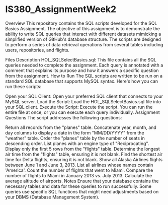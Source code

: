 # IS380_AssignmentWeek2

Overview
This repository contains the SQL scripts developed for the SQL Basics Assignment. The objective of this assignment is to demonstrate the ability to write SQL queries that interact with different datasets mimicking a simplified version of GitHub's database structure. The scripts are designed to perform a series of data retrieval operations from several tables including users, repositories, and flights.

Files Description
HOL_SQLSelectBasics.sql: This file contains all the SQL queries needed to complete the assignment. Each query is annotated with a comment that explains its purpose and how it answers a specific question from the assignment.
How to Run
The SQL scripts are written to be run on a standard SQL database that supports MySQL syntax. Here's how you can run these scripts:

Open your SQL Client: Open your preferred SQL client that connects to your MySQL server.
Load the Script: Load the HOL_SQLSelectBasics.sql file into your SQL client.
Execute the Script: Execute the script. You can run the entire file at once, or you can execute each query individually.
Assignment Questions
The script addresses the following questions:

Return all records from the "planes" table.
Concatenate year, month, and day columns to display a date in the form "MM/DD/YYYY" from the "weather" table.
Order the "planes" table by the number of seats in descending order.
List planes with an engine type of "Reciprocating".
Display only the first 5 rows from the "flights" table.
Determine the longest air time from the "flights" table, ensuring it is not blank.
Find the shortest air time for Delta flights, ensuring it is not blank.
Show all Alaska Airlines flights between June 1 and June 3, 2013.
List all airlines whose names contain 'America'.
Count the number of flights that went to Miami.
Compare the number of flights to Miami in January 2013 vs. July 2013.
Calculate the average altitude of airports.
Notes
Ensure that your database contains the necessary tables and data for these queries to run successfully.
Some queries use specific SQL functions that might need adjustments based on your DBMS (Database Management System).
